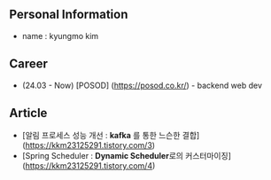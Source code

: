 ## Personal Information
- name : kyungmo kim

## Career
- (24.03 - Now) [POSOD] (https://posod.co.kr/) - backend web dev

## Article
- [알림 프로세스 성능 개선 : **kafka** 를 통한 느슨한 결합] (https://kkm23125291.tistory.com/3)
- [Spring Scheduler : **Dynamic Scheduler**로의 커스터마이징] (https://kkm23125291.tistory.com/4)
